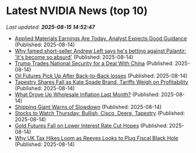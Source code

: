 # Latest NVIDIA News (top 10)
_Last updated: **2025-08-15 14:52:47**_

- [Applied Materials Earnings Are Today. Analyst Expects Good Guidance](https://biztoc.com/x/dda0c40745b8d249) (Published: 2025-08-14)
- [Why famed short-seller Andrew Left says he's betting against Palantir: 'It's become so absurd'](https://www.businessinsider.com/palantir-stock-short-seller-pltr-andrew-left-valuation-pe-multiple-2025-8) (Published: 2025-08-14)
- [Trump Trades National Security for a Deal With China](https://www.theatlantic.com/ideas/archive/2025/08/china-us-trade-deal-ai-chips/683855/) (Published: 2025-08-14)
- [Oil Futures Pick Up After Back-to-Back losses](https://biztoc.com/x/28a257b8e7c53d04) (Published: 2025-08-14)
- [Tapestry Shares Fall as Kate Spade Brand, Tariffs Weigh on Profitability](https://biztoc.com/x/9db3e2866297b1bd) (Published: 2025-08-14)
- [What Drove Up Wholesale Inflation Last Month?](https://biztoc.com/x/0ec866fcc4b1d72c) (Published: 2025-08-14)
- [Shipping Giant Warns of Slowdown](https://biztoc.com/x/896a3bcca4d4db49) (Published: 2025-08-14)
- [Stocks to Watch Thursday: Bullish, Cisco, Deere, Tapestry](https://biztoc.com/x/23247cac4ea3f8f9) (Published: 2025-08-14)
- [Gold Futures Fall on Lower Interest Rate Cut Hopes](https://biztoc.com/x/f01f0cb65cfc5ba9) (Published: 2025-08-14)
- [Why UK Tax Hikes Loom as Reeves Looks to Plug Fiscal Black Hole](https://biztoc.com/x/66e576721cf7ceed) (Published: 2025-08-14)

